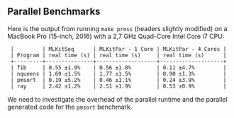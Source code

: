 ## Parallel Benchmarks

Here is the output from running `make press` (headers slightly
modified) on a MacBook Pro (15-inch, 2016) with a 2,7 GHz Quad-Core
Intel Core i7 CPU:

```
 |         | MLKitSeq      | MLKitPar - 1 Core | MLKitPar - 4 Cores |
 | Program | real time (s) | real time (s)     | real time (s)      |
 +---------+---------------+-------------------+--------------------+
 | fib     | 0.55 ±1.9%    | 0.56 ±1.8%        | 0.11 ±4.7%         |
 | nqueens | 1.69 ±1.5%    | 1.77 ±1.5%        | 0.90 ±1.3%         |
 | pmsort  | 0.19 ±5.2%    | 0.46 ±1.1%        | 0.24 ±3.9%         |
 | ray     | 2.42 ±1.2%    | 2.51 ±1.9%        | 0.53 ±0.9%         |
```

We need to investigate the overhead of the parallel runtime and the
parallel generated code for the `pmsort` benchmark.
